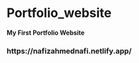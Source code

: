 # Portfolio_website
 <b>My First Portfolio Website</b>
<h3>https://nafizahmednafi.netlify.app/</h3>
